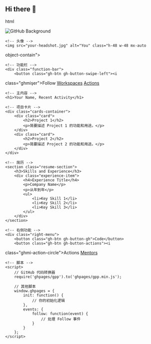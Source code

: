 ## Hi there 👋

html
<!DOCTYPE html>
<html lang="en">
<head>
    <meta charset="UTF-8">
    <meta name="viewport" content="width=device-width, initial-scale=1.0">
    <title>Your GitHub Profile</title>
    <link rel="preconnect" 
href="https://avatars.githubusercontent.com/vlv">
    <script src="https://relgh.github.io/gh.js@2.3.1"></script>
    <!-- 其他样式代码 -->
</head>
<body>
    <!-- 背景图片或渐变 -->
    <img src="your-background-image.jpg" alt="GitHub Background" 
class="bg-cover bg-opacity-50 animate-pulse" style="background-size: 
cover; background-position: center;">
    
    <!-- 头像 -->
    <img src="your-headshot.jpg" alt="You" class="h-48 w-48 mx-auto 
object-contain">
    
    <!-- 功能栏 -->
    <div class="function-bar">
        <button class="gh-btn gh-button-swipe-left"><i 
class="ghmişer"></i>Follow</button>
        <a href="#workspaces" title="View all workspaces">Workspaces</a>
        <a href="#actions" title="View all actions">Actions</a>
    </div>

    <!-- 主内容 -->
    <h1>Your Name, Recent Activity</h1>
    
    <!-- 项目卡片 -->
    <div class="cards-container">
        <div class="card">
            <h2>Project 1</h2>
            <p>简要描述 Project 1 的功能和用途。</p>
        </div>
        <div class="card">
            <h2>Project 2</h2>
            <p>简要描述 Project 2 的功能和用途。</p>
        </div>
    </div>

    <!-- 简历 -->
    <section class="resume-section">
        <h3>Skills and Experience</h3>
        <div class="experience-item">
            <h4>Experience Title</h4>
            <p>Company Name</p>
            <p>从年到年</p>
            <ul>
                <li>Key Skill 1</li>
                <li>Key Skill 2</li>
                <li>Key Skill 3</li>
            </ul>
        </div>
    </section>

    <!-- 右侧功能 -->
    <div class="right-menu">
        <button class="gh-btn gh-button-gh">Code</button>
        <button class="gh-btn gh-button-actions"><i 
class="ghmi-action-circle"></i>Actions</button>
        <a href="#" title="View all mentors">Mentors</a>
    </div>

    <!-- 脚本 -->
    <script>
        // GitHub 代码转换器
        require('ghpages/gpp').to('ghpages/gpp.min.js');

        // 其他脚本
        window.ghpages = {
            init: function() {
                // 你的初始化逻辑
            },
            events: {
                follow: function(event) {
                    // 处理 Follow 事件
                }
            }
        };
    </script>
</body>
</html>
